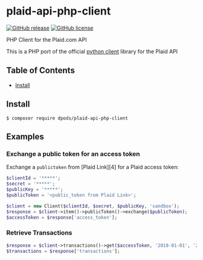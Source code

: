 # plaid-api-php-client
 
[![GitHub release](https://img.shields.io/github/release/dpods/plaid-api-php-client.svg)](https://github.com/dpods/plaid-api-php-client) [![GitHub license](https://img.shields.io/github/license/dpods/plaid-api-php-client.svg)](https://github.com/dpods/plaid-api-php-client/blob/master/LICENSE)
 
PHP Client for the Plaid.com API

This is a PHP port of the official [python client](https://github.com/plaid/plaid-python) library for the Plaid API


## Table of Contents

- [Install](#install)

## Install
```console
$ composer require dpods/plaid-api-php-client
```

## Examples

### Exchange a public token for an access token
Exchange a `publictoken` from [Plaid Link][4] for a Plaid access token:
```php
$clientId = '*****';
$secret = '*****';
$publicKey = '*****';
$publicToken = '<public_token from Plaid Link>';

$client = new Client($clientId, $secret, $publicKey, 'sandbox');
$response = $client->item()->publicToken()->exchange($publicToken);
$accessToken = $response['access_token'];
```

### Retrieve Transactions
```php
$response = $client->transactions()->get($accessToken, '2018-01-01', '2018-01-31');
$transactions = $response['transactions'];
```